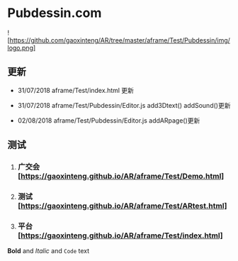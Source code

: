 # Pubdessin.com

![https://github.com/gaoxinteng/AR/tree/master/aframe/Test/Pubdessin/img/logo.png]
## 更新 

- 31/07/2018 aframe/Test/index.html 更新 

- 31/07/2018 aframe/Test/Pubdessin/Editor.js add3Dtext() addSound()更新 

- 02/08/2018 aframe/Test/Pubdessin/Editor.js addARpage()更新

## 测试
1. ### 广交会 [https://gaoxinteng.github.io/AR/aframe/Test/Demo.html]
2. ### 测试 [https://gaoxinteng.github.io/AR/aframe/Test/ARtest.html]
3. ### 平台 [https://gaoxinteng.github.io/AR/aframe/Test/index.html]



**Bold** and _Italic_ and `Code` text



